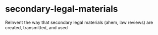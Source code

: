 secondary-legal-materials
=========================

ReInvent the way that secondary legal materials (ahem, law reviews) are created, transmitted, and used

